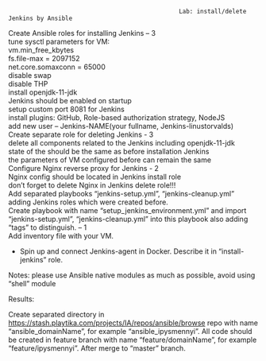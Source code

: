 				
													Lab: install/delete Jenkins by Ansible

Create Ansible roles for installing Jenkins – 3  
tune sysctl parameters for VM:  
vm.min_free_kbytes  
fs.file-max = 2097152  
net.core.somaxconn = 65000  
disable swap  
disable THP  
install openjdk-11-jdk  
Jenkins should be enabled on startup  
setup custom port 8081 for Jenkins  
install plugins: GitHub, Role-based authorization strategy, NodeJS  
add new user – Jenkins-NAME(your fullname, Jenkins-linustorvalds)  
Create separate role for deleting Jenkins - 3  
delete all components related to the Jenkins including openjdk-11-jdk  
state of the should be the same as before installation Jenkins  
the parameters of VM configured before can remain the same  
Configure Nginx reverse proxy for Jenkins - 2  
Nginx config should be located in Jenkins install role  
don’t forget to delete Nginx in Jenkins delete role!!!  
Add separated playbooks “jenkins-setup.yml”, “jenkins-cleanup.yml” adding Jenkins roles which were created before.   
  Create playbook with name “setup_jenkins_environment.yml” and import “jenkins-setup.yml”, “jenkins-cleanup.yml” into this playbook also adding “tags” to distinguish. – 1  
Add inventory file with your VM.  
* Spin up and connect Jenkins-agent in Docker. Describe it in “install-jenkins” role.  
  
Notes: please use Ansible native modules as much as possible, avoid using “shell” module  

Results:  

Create separated directory in https://stash.playtika.com/projects/IA/repos/ansible/browse repo with name “ansible_domainName”, for example “ansible_ipysmennyi”. All code should be created in feature branch with name “feature/domainName”, for example “feature/ipysmennyi”. After merge to “master” branch.  
